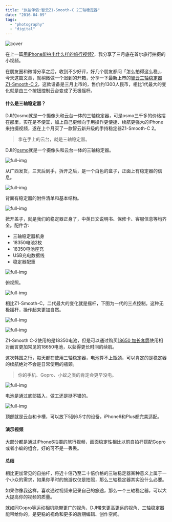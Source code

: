 ```yaml
---
title: "旅拍伴侣:智云Z1-Smooth-C 2三轴稳定器"
date: "2016-04-09"
tags: 
  - "photography"
  - "digital"
---
```


![cover](https://static.is26.com/blog/2016/04/zhiyun/z10.JPG)

在上一篇[用iPhone能拍出什么样的旅行视频?](https://luolei.org/meet-in-seoul-a-iphone-travel-video/)，我分享了三月底在首尔旅行拍摄的小视频。

在朋友圈和微博分享之后，收到不少好评，好几个朋友都问「怎么拍得这么稳」，今天这篇文章，就稍微做一个迟到的开箱，分享一下最新上市的[智云三轴稳定器Z1-Smooth-C 2](https://knewone.com/things/zhi-yun-z1-smooth-xi-lie-shou-ji-shou-chi-yun-tai)，这款设备是三月上市的，售价约1300人民币，相比1代最大的变化就是由三个按钮控制云台变成了无极摇杆。

#### 什么是三轴稳定器？

DJI的osmo就是一个摄像头和云台一体的三轴稳定器，可是osmo三千多的价格摆在那里，实在是不便宜，加上自己更倾向于用操作更便捷、续航更强大的iPhone来拍摄视频，遂在上个月买了一款智云新升级的手持稳定器Z1-Smooth-C 2。

> 拿在手上的云台，就是三轴稳定器。

DJI的[osmo](http://www.dji.com/cn/product/osmo)就是一个摄像头和云台一体的三轴稳定器。

![full-img](https://static.is26.com/blog/2016/04/zhiyun/z10.JPG)

从广西发货，三天后到手，拆开之后，是一个白色的盒子，正面上有稳定器的信息。

![full-img](https://static.is26.com/blog/2016/04/zhiyun/z4.JPG)

背面有稳定器的附件清单和基本结构。

![full-img](https://static.is26.com/blog/2016/04/zhiyun/z3.JPG)

掀开盖子，就是我们的稳定器正身了，中英日文说明书、保修卡、客服信息等均齐全。配件含:

- 三轴稳定器机身
- 18350电池2枚
- 18350电池座充
- USB充电数据线
- 稳定器配重

![full-img](https://static.is26.com/blog/2016/04/zhiyun/z2.JPG)

俯视照。

![full-img](https://static.is26.com/blog/2016/04/zhiyun/z12.JPG)

相比Z1-Smooth-C，二代最大的变化就是摇杆，下图为一代的三点控制。这种无极摇杆，操作起来更加自然。

![full-img](https://static.is26.com/blog/2016/04/zhiyun/z16.jpg)

![full-img](https://static.is26.com/blog/2016/04/zhiyun/z11.JPG)

Z1-Smooth C-2使用的是18350电池，但是可以通过购买[18650 加长套筒](https://s.taobao.com/search?q=%E6%99%BA%E4%BA%91+18650&imgfile=&commend=all&ssid=s5-e&search_type=item&sourceId=tb.index&spm=a21bo.50862.201856-taobao-item.1&ie=utf8&initiative_id=tbindexz_20160409)使用相对而言更加常见的18650电池，以获得更长时间的续航。

这次韩国之行，每天都在使用三轴稳定器，电池算不上瓶颈，可以肯定的是稳定器的续航绝对不会是日常使用的瓶颈。

> 你的手机、Gopro、小蚁之类的肯定会更早没电。

![full-img](https://static.is26.com/blog/2016/04/zhiyun/z15.JPG)

电池是通过底部插入，做工还是挺不错的。

![full-img](https://static.is26.com/blog/2016/04/zhiyun/z1.JPG)

顶部就是云台和卡槽，可以放下5到6.5寸的设备，iPhone6和Plus都完美适配。

#### 演示视频

 

大部分都是通过iPhone6拍摄的旅行视频，画面稳定性相比以前自拍杆搭配Gopro或者小蚁的组合，好的可不是一丢丢。

#### 总结

相比更加常见的自拍杆，将近十倍乃至二十倍价格的三轴稳定器某种意义上属于一个小众的需求，如果你平时的旅游仅仅是拍照，那么三轴稳定器其实没什么必要。

如果你像我这样，喜欢通过视频来记录自己的旅途，那么一个三轴稳定器，可以大大提高你的视频的质量。

就如同Gopro等运动相机能带更广的视角、DJI带来更高更远的视角、三轴稳定器能带给你的，是更稳的视角和更多的后期编辑、创作空间。

